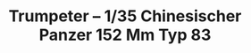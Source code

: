---
layout: product
title: "Trumpeter – 1/35 Chinesischer Panzer 152 Mm Typ 83"
price: "2700" 
desc: "N/A"
img_path: "/assets/img/TRU00305.jpg"
brand: "N/A"
available: false
special_offer: false
new: false
soon: false
cat: "010000"
subcat: "013400"
subsubcat: "0N/A"
sifra: "TRU00305"
---